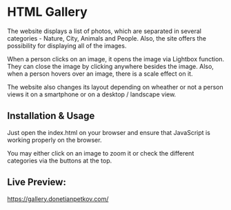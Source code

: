 # HTML Gallery

The website displays a list of photos, which are separated in several categories - Nature, City, Animals and People. Also, the site offers the possibility for displaying all of the images.

When a person clicks on an image, it opens the image via Lightbox function. They can close the image by clicking anywhere besides the image. Also, when a person hovers over an image, there is a scale effect on it. 

The website also changes its layout depending on wheather or not a person views it on a smartphone or on a desktop / landscape view. 

## Installation & Usage

Just open the index.html on your browser and ensure that JavaScript is working properly on the browser.

You may either click on an image to zoom it or check the different categories via the buttons at the top.

## Live Preview: 

https://gallery.donetianpetkov.com/
